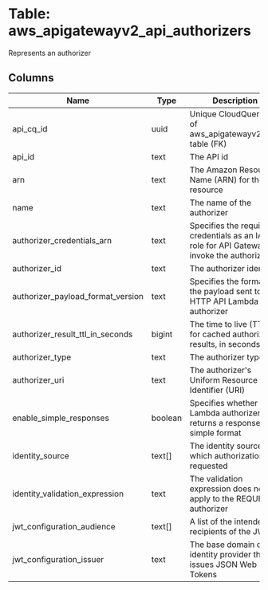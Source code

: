
# Table: aws_apigatewayv2_api_authorizers
Represents an authorizer
## Columns
| Name        | Type           | Description  |
| ------------- | ------------- | -----  |
|api_cq_id|uuid|Unique CloudQuery ID of aws_apigatewayv2_apis table (FK)|
|api_id|text|The API id|
|arn|text|The Amazon Resource Name (ARN) for the resource|
|name|text|The name of the authorizer|
|authorizer_credentials_arn|text|Specifies the required credentials as an IAM role for API Gateway to invoke the authorizer|
|authorizer_id|text|The authorizer identifier|
|authorizer_payload_format_version|text|Specifies the format of the payload sent to an HTTP API Lambda authorizer|
|authorizer_result_ttl_in_seconds|bigint|The time to live (TTL) for cached authorizer results, in seconds|
|authorizer_type|text|The authorizer type|
|authorizer_uri|text|The authorizer's Uniform Resource Identifier (URI)|
|enable_simple_responses|boolean|Specifies whether a Lambda authorizer returns a response in a simple format|
|identity_source|text[]|The identity source for which authorization is requested|
|identity_validation_expression|text|The validation expression does not apply to the REQUEST authorizer|
|jwt_configuration_audience|text[]|A list of the intended recipients of the JWT|
|jwt_configuration_issuer|text|The base domain of the identity provider that issues JSON Web Tokens|
